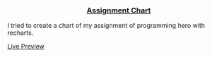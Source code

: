 <h3 align="center"><a href="#" align="center">Assignment Chart</a></h3>
I tried to create a chart of my assignment of programming hero with recharts.

[Live Preview](https://my-assignment-chart.netlify.app/)
